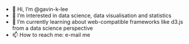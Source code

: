 - 👋 Hi, I’m @gavin-k-lee
- 👀 I’m interested in data science, data visualisation and statistics
- 🌱 I’m currently learning about web-compatible frameworks like d3.js from a data science perspective
- 📫 How to reach me: e-mail me

<!---
gavin-k-lee/gavin-k-lee is a ✨ special ✨ repository because its `README.md` (this file) appears on your GitHub profile.
You can click the Preview link to take a look at your changes.
--->
